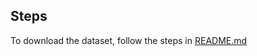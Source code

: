 ## Steps

To download the dataset, follow the steps in [README.md](https://github.com/ashmalvayani/CAP5516_MedicalImageComputing/edit/main/Assignment_1/README.md)
